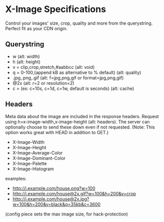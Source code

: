 X-Image Specifications
=====

Control your images' size, crop, quality and more from the querystring.  Perfect fit as your CDN origin.

Querystring
---
- w (alt: width)
- h (alt: height)
- v = clip,crop,stretch,#aabbcc (alt: void)
- q = 0-100,(append kB as alternative to % default) (alt: quality)
- .jpg,.png,.gif (alt: f=jpg,png,gif or format=jpg,png,gif)
- @2x (alt: r=2 or resolution=2)
- c = (ex: c=10s, c=1d, c=1w, default is seconds) (alt: cache)

Headers
---
Meta data about the image are included in the response headers.  Request using h=x-image-width,x-image-height (alt: headers).  The server can optionally choose to send these down even if not requested.  (Note: This option works great with HEAD in addition to GET.)
- X-Image-Width
- X-Image-Height
- X-Image-Average-Color
- X-Image-Dominant-Color
- X-Image-Palette
- X-Image-Histogram

examples:
- http://i.example.com/house.png?w=100
- http://i.example.com/house@2x.gif?w=100&h=200&v=crop
- http://i.example.com/house@2x.jpg?w=100&h=200&v=black&q=35kb&c=3600

(config piece sets the max image size, for hack-protection)

